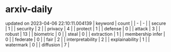 # arxiv-daily
updated on 2023-04-06 22:10:11.004139
| keyword | count |
| - | - |
| secure | 1 |
| security | 2 |
| privacy | 4 |
| protect | 1 |
| defense | 0 |
| attack | 3 |
| robust | 13 |
| biometric | 0 |
| steal | 0 |
| extraction | 1 |
| membership infer | 0 |
| federate | 0 |
| fair | 2 |
| interpretability | 2 |
| explainability | 1 |
| watermark | 0 |
| diffusion | 7 |
